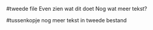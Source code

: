 #tweede file
Even zien wat dit doet
Nog wat meer tekst?

#tussenkopje
nog meer tekst in tweede bestand
